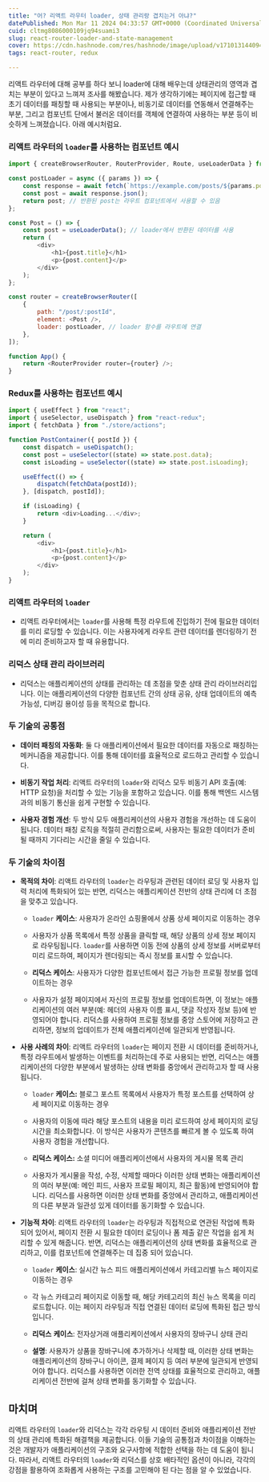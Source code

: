 ```yaml
---
title: "어? 리액트 라우터 loader, 상태 관리랑 겹치는거 아냐?"
datePublished: Mon Mar 11 2024 04:33:57 GMT+0000 (Coordinated Universal Time)
cuid: cltmg8086000109jq94suami3
slug: react-router-loader-and-state-management
cover: https://cdn.hashnode.com/res/hashnode/image/upload/v1710131440945/753bd9a6-d2f0-4b90-89b9-62bb811afcc1.png
tags: react-router, redux

---
```


리액트 라우터에 대해 공부를 하다 보니 loader에 대해 배우는데 상태관리의 영역과 겹치는 부분이 있다고 느껴져 조사를 해봤습니다. 제가 생각하기에는 페이지에 접근할 때 초기 데이터를 패칭할 때 사용되는 부분이나, 비동기로 데이터를 연동해서 연결해주는 부분, 그리고 컴포넌트 단에서 불러온 데이터를 객체에 연결하여 사용하는 부분 등이 비슷하게 느껴졌습니다. 아래 예시처럼요.

### 리액트 라우터의 `loader`를 사용하는 컴포넌트 예시

```javascript
import { createBrowserRouter, RouterProvider, Route, useLoaderData } from "react-router-dom";

const postLoader = async ({ params }) => {
    const response = await fetch(`https://example.com/posts/${params.postId}`);
    const post = await response.json();
    return post; // 반환된 post는 라우트 컴포넌트에서 사용할 수 있음
};

const Post = () => {
    const post = useLoaderData(); // loader에서 반환된 데이터를 사용
    return (
        <div>
            <h1>{post.title}</h1>
            <p>{post.content}</p>
        </div>
    );
};

const router = createBrowserRouter([
    {
        path: "/post/:postId",
        element: <Post />,
        loader: postLoader, // loader 함수를 라우트에 연결
    },
]);

function App() {
    return <RouterProvider router={router} />;
}
```

### Redux를 사용하는 컴포넌트 예시

```javascript
import { useEffect } from "react";
import { useSelector, useDispatch } from "react-redux";
import { fetchData } from "./store/actions";

function PostContainer({ postId }) {
    const dispatch = useDispatch();
    const post = useSelector((state) => state.post.data);
    const isLoading = useSelector((state) => state.post.isLoading);

    useEffect(() => {
        dispatch(fetchData(postId));
    }, [dispatch, postId]);

    if (isLoading) {
        return <div>Loading...</div>;
    }

    return (
        <div>
            <h1>{post.title}</h1>
            <p>{post.content}</p>
        </div>
    );
}
```

### 리액트 라우터의 `loader`

* 리액트 라우터에서는 `loader`를 사용해 특정 라우트에 진입하기 전에 필요한 데이터를 미리 로딩할 수 있습니다. 이는 사용자에게 라우트 관련 데이터를 렌더링하기 전에 미리 준비하고자 할 때 유용합니다.
    

### 리덕스 상태 관리 라이브러리

* 리덕스는 애플리케이션의 상태를 관리하는 데 초점을 맞춘 상태 관리 라이브러리입니다. 이는 애플리케이션의 다양한 컴포넌트 간의 상태 공유, 상태 업데이트의 예측 가능성, 디버깅 용이성 등을 목적으로 합니다.
    

### **두 기술의 공통점**

* **데이터 패칭의 자동화**: 둘 다 애플리케이션에서 필요한 데이터를 자동으로 패칭하는 메커니즘을 제공합니다. 이를 통해 데이터를 효율적으로 로드하고 관리할 수 있습니다.
    
* **비동기 작업 처리**: 리액트 라우터의 `loader`와 리덕스 모두 비동기 API 호출(예: HTTP 요청)을 처리할 수 있는 기능을 포함하고 있습니다. 이를 통해 백엔드 시스템과의 비동기 통신을 쉽게 구현할 수 있습니다.
    
* **사용자 경험 개선**: 두 방식 모두 애플리케이션의 사용자 경험을 개선하는 데 도움이 됩니다. 데이터 패칭 로직을 적절히 관리함으로써, 사용자는 필요한 데이터가 준비될 때까지 기다리는 시간을 줄일 수 있습니다.
    

### 두 기술의 차이점

* **목적의 차이**: 리액트 라우터의 `loader`는 라우팅과 관련된 데이터 로딩 및 사용자 입력 처리에 특화되어 있는 반면, 리덕스는 애플리케이션 전반의 상태 관리에 더 초점을 맞추고 있습니다.
    
    * `loader` **케이스**: 사용자가 온라인 쇼핑몰에서 상품 상세 페이지로 이동하는 경우
        
    * 사용자가 상품 목록에서 특정 상품을 클릭할 때, 해당 상품의 상세 정보 페이지로 라우팅됩니다. `loader`를 사용하면 이동 전에 상품의 상세 정보를 서버로부터 미리 로드하여, 페이지가 렌더링되는 즉시 정보를 표시할 수 있습니다.
        
    * **리덕스 케이스**: 사용자가 다양한 컴포넌트에서 접근 가능한 프로필 정보를 업데이트하는 경우
        
    * 사용자가 설정 페이지에서 자신의 프로필 정보를 업데이트하면, 이 정보는 애플리케이션의 여러 부분(예: 헤더의 사용자 이름 표시, 댓글 작성자 정보 등)에 반영되어야 합니다. 리덕스를 사용하여 프로필 정보를 중앙 스토어에 저장하고 관리하면, 정보의 업데이트가 전체 애플리케이션에 일관되게 반영됩니다.
        
* **사용 사례의 차이**: 리액트 라우터의 `loader`는 페이지 전환 시 데이터를 준비하거나, 특정 라우트에서 발생하는 이벤트를 처리하는데 주로 사용되는 반면, 리덕스는 애플리케이션의 다양한 부분에서 발생하는 상태 변화를 중앙에서 관리하고자 할 때 사용됩니다.
    
    * `loader` **케이스:** 블로그 포스트 목록에서 사용자가 특정 포스트를 선택하여 상세 페이지로 이동하는 경우
        
    * 사용자의 이동에 따라 해당 포스트의 내용을 미리 로드하여 상세 페이지의 로딩 시간을 최소화합니다. 이 방식은 사용자가 콘텐츠를 빠르게 볼 수 있도록 하여 사용자 경험을 개선합니다.
        
    * **리덕스 케이스:** 소셜 미디어 애플리케이션에서 사용자의 게시물 목록 관리
        
    * 사용자가 게시물을 작성, 수정, 삭제할 때마다 이러한 상태 변화는 애플리케이션의 여러 부분(예: 메인 피드, 사용자 프로필 페이지, 최근 활동)에 반영되어야 합니다. 리덕스를 사용하면 이러한 상태 변화를 중앙에서 관리하고, 애플리케이션의 다른 부분과 일관성 있게 데이터를 동기화할 수 있습니다.
        
* **기능적 차이**: 리액트 라우터의 `loader`는 라우팅과 직접적으로 연관된 작업에 특화되어 있어서, 페이지 전환 시 필요한 데이터 로딩이나 폼 제출 같은 작업을 쉽게 처리할 수 있게 해줍니다. 반면, 리덕스는 애플리케이션의 상태 변화를 효율적으로 관리하고, 이를 컴포넌트에 연결해주는 데 집중 되어 있습니다.
    
    * `loader` **케이스**: 실시간 뉴스 피드 애플리케이션에서 카테고리별 뉴스 페이지로 이동하는 경우
        
    * 각 뉴스 카테고리 페이지로 이동할 때, 해당 카테고리의 최신 뉴스 목록을 미리 로드합니다. 이는 페이지 라우팅과 직접 연결된 데이터 로딩에 특화된 접근 방식입니다.
        
    * **리덕스** **케이스**: 전자상거래 애플리케이션에서 사용자의 장바구니 상태 관리
        
    * **설명**: 사용자가 상품을 장바구니에 추가하거나 삭제할 때, 이러한 상태 변화는 애플리케이션의 장바구니 아이콘, 결제 페이지 등 여러 부분에 일관되게 반영되어야 합니다. 리덕스를 사용하면 이러한 전역 상태를 효율적으로 관리하고, 애플리케이션 전반에 걸쳐 상태 변화를 동기화할 수 있습니다.
        

## 마치며

리액트 라우터의 `loader`와 리덕스는 각각 라우팅 시 데이터 준비와 애플리케이션 전반의 상태 관리에 특화된 해결책을 제공합니다. 이들 기술의 공통점과 차이점을 이해하는 것은 개발자가 애플리케이션의 구조와 요구사항에 적합한 선택을 하는 데 도움이 됩니다. 따라서, 리액트 라우터의 `loader`와 리덕스를 상호 배타적인 옵션이 아니라, 각각의 강점을 활용하여 조화롭게 사용하는 구조를 고민해야 된 다는 점을 알 수 있었습니다.